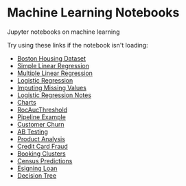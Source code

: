 # Machine Learning Notebooks
Jupyter notebooks on machine learning

Try using these links if the notebook isn't loading:
* [Boston Housing Dataset](https://nbviewer.jupyter.org/github/cliffwhitworth/machine_learning_notebooks/blob/master/BostonHousingDataset.ipynb)
* [Simple Linear Regression](https://nbviewer.jupyter.org/github/cliffwhitworth/machine_learning_notebooks/blob/master/SimpleLinearRegression.ipynb)
* [Multiple Linear Regression](https://nbviewer.jupyter.org/github/cliffwhitworth/machine_learning_notebooks/blob/master/MultipleLinearRegression.ipynb)
* [Logistic Regression](https://nbviewer.jupyter.org/github/cliffwhitworth/machine_learning_notebooks/blob/master/LogisticRegression.ipynb)
* [Imputing Missing Values](https://nbviewer.jupyter.org/github/cliffwhitworth/machine_learning_notebooks/blob/master/ImputingMissingValues.ipynb)
* [Logistic Regression Notes](https://nbviewer.jupyter.org/github/cliffwhitworth/machine_learning_notebooks/blob/master/LogisticRegressionNotes.ipynb)
* [Charts](https://nbviewer.jupyter.org/github/cliffwhitworth/machine_learning_notebooks/blob/master/Charts.ipynb)
* [RocAucThreshold](https://nbviewer.jupyter.org/github/cliffwhitworth/machine_learning_notebooks/blob/master/RocAucThreshold.ipynb)
* [Pipeline Example](https://nbviewer.jupyter.org/github/cliffwhitworth/machine_learning_notebooks/blob/master/LendingClubPipelineExample.ipynb)
* [Customer Churn](https://nbviewer.jupyter.org/github/cliffwhitworth/machine_learning_notebooks/blob/master/CustomerChurn.ipynb)
* [AB Testing](https://nbviewer.jupyter.org/github/cliffwhitworth/machine_learning_notebooks/blob/master/ABTesting.ipynb)
* [Product Analysis](https://nbviewer.jupyter.org/github/cliffwhitworth/machine_learning_notebooks/blob/master/ProductRetailAnalysis.ipynb)
* [Credit Card Fraud](https://nbviewer.jupyter.org/github/cliffwhitworth/machine_learning_notebooks/blob/master/CreditCardFraud.ipynb)
* [Booking Clusters](https://nbviewer.jupyter.org/github/cliffwhitworth/machine_learning_notebooks/blob/master/BookingClusters.ipynb)
* [Census Predictions](https://nbviewer.jupyter.org/github/cliffwhitworth/machine_learning_notebooks/blob/master/CensusPredictions.ipynb)
* [Esigning Loan](https://nbviewer.jupyter.org/github/cliffwhitworth/machine_learning_notebooks/blob/master/EsigningLoan.ipynb)
* [Decision Tree](https://nbviewer.jupyter.org/github/cliffwhitworth/machine_learning_notebooks/blob/master/DecisionTree.ipynb)
